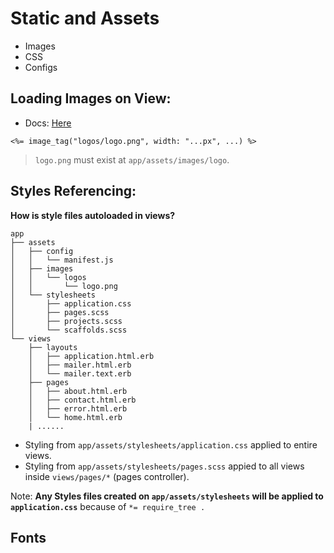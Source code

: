 # Static and Assets
- Images
- CSS
- Configs

## Loading Images on View:
- Docs: [Here](https://apidock.com/rails/ActionView/Helpers/AssetTagHelper/image_tag)

```erb
<%= image_tag("logos/logo.png", width: "...px", ...) %>
```

> `logo.png` must exist at `app/assets/images/logo`.

## Styles Referencing:

**How is style files autoloaded in views?**

```
app
├── assets
│   ├── config
│   │   └── manifest.js
│   ├── images
│   │   └── logos
│   │       └── logo.png
│   └── stylesheets
│       ├── application.css
│       ├── pages.scss
│       ├── projects.scss
│       └── scaffolds.scss
└── views
    ├── layouts
    │   ├── application.html.erb
    │   ├── mailer.html.erb
    │   └── mailer.text.erb
    ├── pages
    │   ├── about.html.erb
    │   ├── contact.html.erb
    │   ├── error.html.erb
    │   └── home.html.erb
    | ......

```

- Styling from `app/assets/stylesheets/application.css` applied to entire views.
- Styling from `app/assets/stylesheets/pages.scss` appied to all views inside `views/pages/*` (pages controller).

Note: **Any Styles files created on ``app/assets/stylesheets`` will be applied to `application.css`** because of `*= require_tree .`

## Fonts
